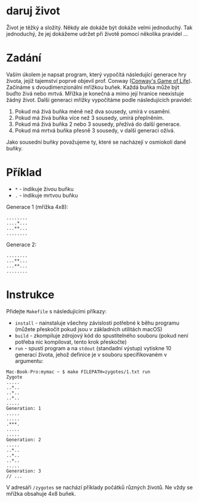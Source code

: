 # daruj život

Život je těžký a složitý. Někdy ale dokáže být dokáže velmi jednoduchý. Tak jednoduchý, že jej dokážeme udržet při životě pomocí několika pravidel ...

# Zadání

Vaším úkolem je napsat program, který vypočítá následující generace hry života, jejíž tajemství poprvé objevil prof. Conway ([Conway's Game of Life](https://en.wikipedia.org/wiki/Conway%27s_Game_of_Life)). Začínáme s dvoudimenzionální mřížkou buňek. Každá buňka může být buďto živá nebo mrtvá. Mřížka je konečná a mimo její hranice neexistuje žádný život. Další generaci mřížky vypočítáme podle následujících pravidel:

1. Pokud má živá buňka méně než dva sousedy, umírá v osamění.
2. Pokud má živá buňka více než 3 sousedy, umírá přeplněním.
3. Pokud má živá buňka 2 nebo 3 sousedy, přežívá do další generace.
4. Pokud má mrtvá buňka přesně 3 sousedy, v další generaci ožívá.

Jako sousední buňky považujeme ty, které se nacházejí v osmiokolí dané buňky.

# Příklad

- `*` - indikuje živou buňku
- `.` - indikuje mrtvou buňku

Generace 1 (mřížka 4x8):
```
........
....*...
...**...
........
```
Generace 2:
```
........
...**...
...**...
........
```

# Instrukce

Přidejte `Makefile` s následujícími příkazy:
- `install` - nainstaluje všechny závislosti potřebné k běhu programu (můžete přeskočit pokud jsou v základních utilitách macOS)
- `build` - zkompiluje zdrojový kód do spustitelného souboru (pokud není potřeba nic kompilovat, tento krok přeskočte)
- `run` - spustí program a na `stdout` (standadní výstup) vytiskne 10 generací života, jehož definice je v souboru specifikovaném v argumentu:

```
Mac-Book-Pro:mymac ~ $ make FILEPATH=zygotes/1.txt run
Zygote
.....
..*..
..*..
..*..
.....
Generation: 1
.....
.....
.***.
.....
.....
Generation: 2
.....
..*..
..*..
..*..
.....
Generation: 3
// ...

```

V adresáři `/zygotes` se nachází příklady počátků různých životů. Ne vždy se mřížka obsahuje 4x8 buňek.
